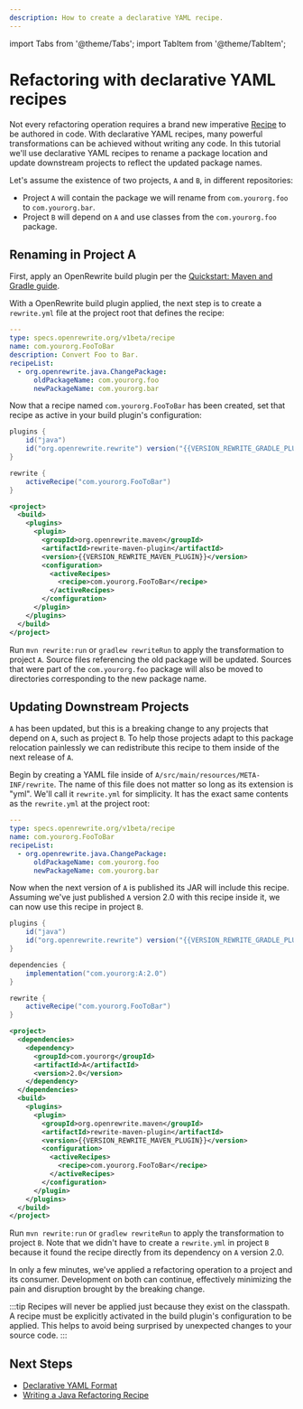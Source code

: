 ```yaml
---
description: How to create a declarative YAML recipe.
---
```


import Tabs from '@theme/Tabs';
import TabItem from '@theme/TabItem';

# Refactoring with declarative YAML recipes

Not every refactoring operation requires a brand new imperative [Recipe](../../concepts-and-explanations/recipes.md) to be authored in code. With declarative YAML recipes, many powerful transformations can be achieved without writing any code. In this tutorial we'll use declarative YAML recipes to rename a package location and update downstream projects to reflect the updated package names.

Let's assume the existence of two projects, `A` and `B`, in different repositories:

* Project `A` will contain the package we will rename from `com.yourorg.foo` to `com.yourorg.bar`.
* Project `B` will depend on `A` and use classes from the `com.yourorg.foo` package.

## Renaming in Project A

First, apply an OpenRewrite build plugin per the [Quickstart: Maven and Gradle guide](../getting-started.md).

With a OpenRewrite build plugin applied, the next step is to create a `rewrite.yml` file at the project root that defines the recipe:

```yaml title="A/rewrite.yml"
---
type: specs.openrewrite.org/v1beta/recipe
name: com.yourorg.FooToBar
description: Convert Foo to Bar.
recipeList:
  - org.openrewrite.java.ChangePackage:
      oldPackageName: com.yourorg.foo
      newPackageName: com.yourorg.bar
```


Now that a recipe named `com.yourorg.FooToBar` has been created, set that recipe as active in your build plugin's configuration:

<Tabs groupId="projectType">
<TabItem value="gradle" label="Gradle">

```groovy title="A/build.gradle"
plugins {
    id("java")
    id("org.openrewrite.rewrite") version("{{VERSION_REWRITE_GRADLE_PLUGIN}}")
}

rewrite {
    activeRecipe("com.yourorg.FooToBar")
}
```

</TabItem>

<TabItem value="maven" label="Maven">

```xml title="A/pom.xml"
<project>
  <build>
    <plugins>
      <plugin>
        <groupId>org.openrewrite.maven</groupId>
        <artifactId>rewrite-maven-plugin</artifactId>
        <version>{{VERSION_REWRITE_MAVEN_PLUGIN}}</version>
        <configuration>
          <activeRecipes>
            <recipe>com.yourorg.FooToBar</recipe>
          </activeRecipes>
        </configuration>
      </plugin>
    </plugins>
  </build>
</project>
```

</TabItem>
</Tabs>

Run `mvn rewrite:run` or `gradlew rewriteRun` to apply the transformation to project `A`. Source files referencing the old package will be updated. Sources that were part of the `com.yourorg.foo` package will also be moved to directories corresponding to the new package name.

## Updating Downstream Projects

`A` has been updated, but this is a breaking change to any projects that depend on `A`, such as project `B`. To help those projects adapt to this package relocation painlessly we can redistribute this recipe to them inside of the next release of `A`.

Begin by creating a YAML file inside of `A/src/main/resources/META-INF/rewrite`. The name of this file does not matter so long as its extension is "yml". We'll call it `rewrite.yml` for simplicity. It has the exact same contents as the `rewrite.yml` at the project root:

```yaml title="A/src/main/resources/META-INF/rewrite/rewrite.yml"
---
type: specs.openrewrite.org/v1beta/recipe
name: com.yourorg.FooToBar
recipeList:
  - org.openrewrite.java.ChangePackage:
      oldPackageName: com.yourorg.foo
      newPackageName: com.yourorg.bar
```


Now when the next version of `A` is published its JAR will include this recipe. Assuming we've just published `A` version 2.0 with this recipe inside it, we can now use this recipe in project `B`.

<Tabs groupId="projectType">
<TabItem value="gradle" label="Gradle">

```groovy title="B/build.gradle"
plugins {
    id("java")
    id("org.openrewrite.rewrite") version("{{VERSION_REWRITE_GRADLE_PLUGIN}}")
}

dependencies {
    implementation("com.yourorg:A:2.0")
}

rewrite {
    activeRecipe("com.yourorg.FooToBar")
}
```

</TabItem>

<TabItem value="maven" label="Maven">

```xml title="B/pom.xml"
<project>
  <dependencies>
    <dependency>
      <groupId>com.yourorg</groupId>
      <artifactId>A</artifactId>
      <version>2.0</version>
    </dependency>
  </dependencies>
  <build>
    <plugins>
      <plugin>
        <groupId>org.openrewrite.maven</groupId>
        <artifactId>rewrite-maven-plugin</artifactId>
        <version>{{VERSION_REWRITE_MAVEN_PLUGIN}}</version>
        <configuration>
          <activeRecipes>
            <recipe>com.yourorg.FooToBar</recipe>
          </activeRecipes>
        </configuration>
      </plugin>
    </plugins>
  </build>
</project>
```

</TabItem>
</Tabs>

Run `mvn rewrite:run` or `gradlew rewriteRun` to apply the transformation to project `B`. Note that we didn't have to create a `rewrite.yml` in project `B` because it found the recipe directly from its dependency on `A` version 2.0.

In only a few minutes, we've applied a refactoring operation to a project and its consumer. Development on both can continue, effectively minimizing the pain and disruption brought by the breaking change.

:::tip
Recipes will never be applied just because they exist on the classpath. A recipe must be explicitly activated in the build plugin's configuration to be applied. This helps to avoid being surprised by unexpected changes to your source code.
:::

## Next Steps

* [Declarative YAML Format](../../reference/yaml-format-reference.md)
* [Writing a Java Refactoring Recipe](../../authoring-recipes/writing-a-java-refactoring-recipe.md)
